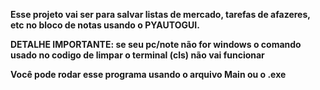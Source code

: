 **Esse projeto vai ser para salvar listas de mercado, tarefas de afazeres, etc no bloco de notas usando o PYAUTOGUI.**

**DETALHE IMPORTANTE: se seu pc/note não for windows o comando usado no codigo de limpar o terminal (cls) não vai funcionar**

**Você pode rodar esse programa usando o arquivo Main ou o .exe**
